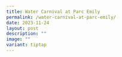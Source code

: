 ```yaml
---
title: Water Carnival at Parc Emily
permalink: /water-carnival-at-parc-emily/
date: 2023-11-24
layout: post
description: ""
image: ""
variant: tiptap
---
```

